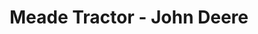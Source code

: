 ---
title: "Meade Tractor - John Deere"
url: /shelbyville/meade-tractor-john-deere/
shop: agrarian
---
